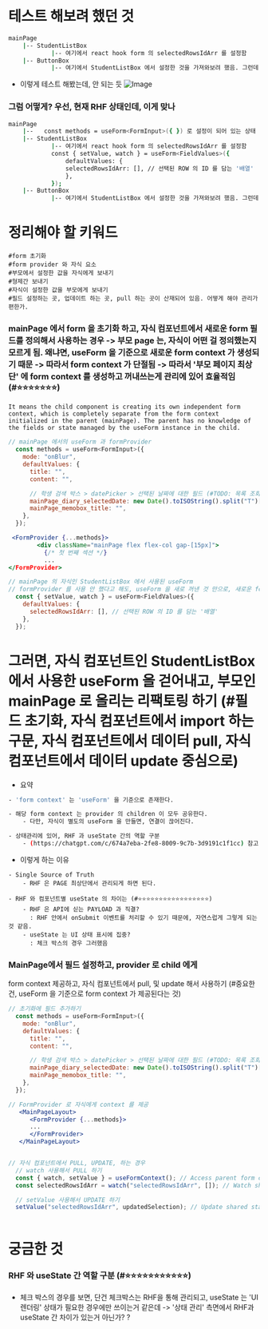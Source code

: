 

# 테스트 해보려 했던 것 
```bash
mainPage 
    |-- StudentListBox
            |-- 여기에서 react hook form 의 selectedRowsIdArr 를 설정함
    |-- ButtonBox
            |-- 여기에서 StudentListBox 에서 설정한 것을 가져와보려 했음. 그런데 안 됨
```

- 이렇게 테스트 해봤는데, 안 되는 듯
![Image](https://i.imgur.com/UcSHvYf.png)



### 그럼 어떻게? 우선, 현재 RHF 상태인데, 이게 맞나


```bash
mainPage
    |--   const methods = useForm<FormInput>({ }) 로 설정이 되어 있는 상태 임 
    |-- StudentListBox
            |-- 여기에서 react hook form 의 selectedRowsIdArr 를 설정함
            const { setValue, watch } = useForm<FieldValues>({
                defaultValues: {
                selectedRowsIdArr: [], // 선택된 ROW 의 ID 를 담는 '배열' 
                },
            });
    |-- ButtonBox
            |-- 여기에서 StudentListBox 에서 설정한 것을 가져와보려 했음. 그런데 안 됨
```


# 정리해야 할 키워드  

```
#form 초기화 
#form provider 와 자식 요소 
#부모에서 설정한 값을 자식에게 보내기 
#형제간 보내기 
#자식이 설정한 값을 부모에게 보내기
#필드 설정하는 곳, 업데이트 하는 곳, pull 하는 곳이 산재되어 있음. 어떻게 해야 관리가 편한가.
```



### mainPage 에서 form 을 초기화 하고, 자식 컴포넌트에서 새로운 form 필드를 정의해서 사용하는 경우 -> 부모 page 는, 자식이 어떤 걸 정의했는지 모르게 됨. 왜냐면, useForm 을 기준으로 새로운 form context 가 생성되기 때문 -> 따라서 form context 가 단절됨 -> 따라서 '부모 페이지 최상단' 에 form context 를 생성하고 꺼내쓰는게 관리에 있어 효율적임 (#⭐⭐⭐⭐⭐⭐⭐)
```
It means the child component is creating its own independent form context, which is completely separate from the form context initialized in the parent (mainPage). The parent has no knowledge of the fields or state managed by the useForm instance in the child.
```

```jsx
// mainPage 에서의 useForm 과 formProvider
  const methods = useForm<FormInput>({
    mode: "onBlur",
    defaultValues: {
      title: "",
      content: "",

      // 학생 검색 박스 > datePicker > 선택된 날짜에 대한 필드 (#TODO: 목록 조회 할 때, 이게 API 에 들어가야 함)
      mainPage_diary_selectedDate: new Date().toISOString().split("T")[0], // 기본값: "yyyy-MM-dd" 형식
      mainPage_memobox_title: "",
    },
  });

 <FormProvider {...methods}>
        <div className="mainPage flex flex-col gap-[15px]">
          {/* 첫 번째 섹션 */}
          ...
</FormProvider>
```

```jsx
// mainPage 의 자식인 StudentListBox 에서 사용된 useForm 
// formProvider 를 사용 안 했다고 해도, useForm 을 새로 꺼낸 것 만으로, 새로운 form context 가 생기는 것 임!  
  const { setValue, watch } = useForm<FieldValues>({
    defaultValues: {
      selectedRowsIdArr: [], // 선택된 ROW 의 ID 를 담는 '배열' 
    },
  });

```


# 그러면, 자식 컴포넌트인 StudentListBox 에서 사용한 useForm 을 걷어내고, 부모인 mainPage 로 올리는 리팩토링 하기 (#필드 초기화, 자식 컴포넌트에서 import 하는 구문, 자식 컴포넌트에서 데이터 pull, 자식 컴포넌트에서 데이터 update 중심으로)

- 요약 
```bash
- 'form context' 는 'useForm' 을 기준으로 존재한다. 

- 해당 form context 는 provider 의 children 이 모두 공유한다.
    - 다만, 자식이 별도의 useForm 을 만들면, 연결이 끊어진다.

- 상태관리에 있어, RHF 과 useState 간의 역할 구분
    - (https://chatgpt.com/c/674a7eba-2fe8-8009-9c7b-3d9191c1f1cc) 참고

```


- 이렇게 하는 이유
```
- Single Source of Truth 
    - RHF 은 PAGE 최상단에서 관리되게 하면 된다.

- RHF 와 컴포넌트별 useState 의 차이는 (#⭐⭐⭐⭐⭐⭐⭐⭐⭐⭐⭐⭐⭐⭐⭐⭐⭐)
    - RHF 은 API에 싣는 PAYLOAD 과 직결?
      : RHF 안에서 onSubmit 이벤트를 처리할 수 있기 때문에, 자연스럽게 그렇게 되는 것 같음. 
    - useState 는 UI 상태 표시에 집중?
      : 체크 박스의 경우 그러했음

```

### MainPage에서 필드 설정하고, provider 로 child 에게 
form context 제공하고, 자식 컴포넌트에서 pull, 및 update 해서 사용하기 (#중요한 건, useForm 을 기준으로 form context 가 제공된다는 것)

```jsx
// 초기화에 필드 추가하기 
  const methods = useForm<FormInput>({
    mode: "onBlur",
    defaultValues: {
      title: "",
      content: "",

      // 학생 검색 박스 > datePicker > 선택된 날짜에 대한 필드 (#TODO: 목록 조회 할 때, 이게 API 에 들어가야 함)
      mainPage_diary_selectedDate: new Date().toISOString().split("T")[0], // 기본값: "yyyy-MM-dd" 형식
      mainPage_memobox_title: "",
    },
  });

// FormProvider 로 자식에게 context 를 제공
   <MainPageLayout>
      <FormProvider {...methods}>
      ...
      </FormProvider>
   </MainPageLayout>


// 자식 컴포넌트에서 PULL, UPDATE, 하는 경우 
  // watch 사용해서 PULL 하기 
  const { watch, setValue } = useFormContext(); // Access parent form context
  const selectedRowsIdArr = watch("selectedRowsIdArr", []); // Watch shared field

  // setValue 사용해서 UPDATE 하기
  setValue("selectedRowsIdArr", updatedSelection); // Update shared state



```



# 궁금한 것

### RHF 와 useState 간 역할 구분 (#⭐⭐⭐⭐⭐⭐⭐⭐⭐⭐⭐)


- 체크 박스의 경우를 보면, 단건 체크박스는 RHF을 통해 관리되고, useState 는 'UI 렌더링' 상태가 필요한 경우에만 쓰이는거 같은데 -> '상태 관리' 측면에서 RHF과 useState 간 차이가 있는거 아닌가? ?